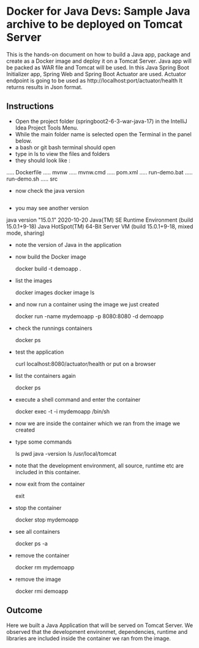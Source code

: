 # Docker for Java Devs: Sample Java archive to be deployed on Tomcat Server

This is the hands-on document on how to build a Java app, package and create as a Docker image and deploy it on a Tomcat Server.
Java app will be packed as WAR file and Tomcat will be used.
In this Java Spring Boot Initializer app, Spring Web and Spring Boot Actuator are used.
Actuator endpoint is going to be used as 
http://localhost:port/actuator/health
It returns results in Json format.


## Instructions

- Open the project folder (springboot2-6-3-war-java-17) in the IntelliJ Idea Project Tools Menu.
- While the main folder name is selected open the Terminal in the panel below.
- a bash or git bash terminal should open
- type in ls to view the files and folders
- they should look like :

..... Dockerfile
..... mvnw
..... mvnw.cmd
..... pom.xml
..... run-demo.bat
..... run-demo.sh
..... src

- now check the java version

```$ java --version
```
- you may see another version

java version "15.0.1" 2020-10-20
Java(TM) SE Runtime Environment (build 15.0.1+9-18)
Java HotSpot(TM) 64-Bit Server VM (build 15.0.1+9-18, mixed mode, sharing)

- note the version of Java in the application

- now build the Docker image

    docker build -t demoapp .

- list the images

    docker images 
    docker image ls


- and now run a container using the image we just created

    docker run -name mydemoapp -p 8080:8080 -d demoapp

- check the runnings containers

    docker ps

- test the application

    curl localhost:8080/actuator/health
    or put on a browser

- list the containers again

    docker ps

- execute a shell command and enter the container

    docker exec -t -i mydemoapp /bin/sh

- now we are inside the container which we ran from the image we created

- type some commands

    ls
    pwd
    java -version
    ls /usr/local/tomcat

- note that the development environment, all source, runtime etc are included in this container.

- now exit from the container

    exit

- stop the container

    docker stop mydemoapp

- see all containers

    docker ps -a

- remove the container

    docker rm mydemoapp

- remove the image

    docker rmi demoapp


## Outcome

Here we built a Java Application that will be served on Tomcat Server. 
We observed that the development environmet, dependencies, runtime and libraries are included inside the container we ran from the image.

